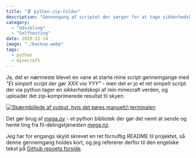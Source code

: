 ```yaml
---
title: "🗜️ python-zip-folder"
description: "Gennengang af scriptet der sørger for at tage sikkerhedskopier af bl.a min minecraft servers verden, og uploade den til skyen"
category:
  - "Udvikling"
  - "Selfhosting"
date: 2020-12-14
image: "./backup.webp"
tags:
  - python
  - minecraft
---
```


Ja, det er nærmeste blevet en vane at starte mine script gennemgange med _"Et simpelt script der gør XXX via YYY"_ - men det _er_ jo et ret simpelt script der via python tager en sikkerhedskopi af min minecraft verden, og uploader det zip-komprimerede resultat til skyen.

[![Skærmbillede af output, hvis det køres manuelt/i terminalen](https://i.imgur.com/bk6Olm1.png)](https://i.imgur.com/bk6Olm1.png)

Det gør brug af [mega.py](https://pypi.org/project/mega.py/) - et python bibliotek der gør det nemt at sende og hente ting fra fil-delingstjenesten [mega.nz](https://mega.nz).

Jeg har for engangs skyld skrevet en ret fornuftig README til projektet, så denne gennemgang holdes kort, og jeg refererer derfor til den engelske tekst på [Github repoets forside](https://github.com/mikkelrask/python-zip-folder).
